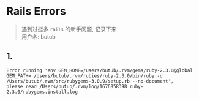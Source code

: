 # Rails Errors

> 遇到过挺多 `rails` 的新手问题, 记录下来 \
> 用户名: butub

## 1. 

```shell
Error running 'env GEM_HOME=/Users/butub/.rvm/gems/ruby-2.3.0@global GEM_PATH= /Users/butub/.rvm/rubies/ruby-2.3.0/bin/ruby -d /Users/butub/.rvm/src/rubygems-3.0.9/setup.rb --no-document',
please read /Users/butub/.rvm/log/1676858398_ruby-2.3.0/rubygems.install.log
```